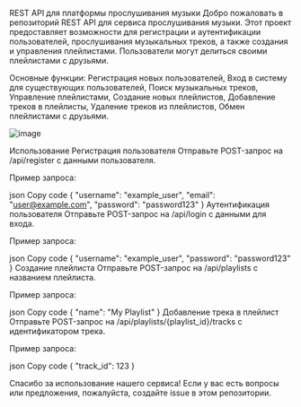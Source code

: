 REST API для платформы прослушивания музыки
Добро пожаловать в репозиторий REST API для сервиса прослушивания музыки. Этот проект предоставляет возможности для регистрации и аутентификации пользователей, прослушивания музыкальных треков, а также создания и управления плейлистами. Пользователи могут делиться своими плейлистами с друзьями.

Основные функции:
Регистрация новых пользователей,
Вход в систему для существующих пользователей,
Поиск музыкальных треков,
Управление плейлистами,
Создание новых плейлистов,
Добавление треков в плейлисты,
Удаление треков из плейлистов,
Обмен плейлистами с друзьями.

![image](https://github.com/Satana500/restapi_music_zadera_sut/assets/113170386/609b73ca-2a1b-4207-97f1-c8d44dacbf89)

Использование
Регистрация пользователя
Отправьте POST-запрос на /api/register с данными пользователя.

Пример запроса:

json
Copy code
{
  "username": "example_user",
  "email": "user@example.com",
  "password": "password123"
}
Аутентификация пользователя
Отправьте POST-запрос на /api/login с данными для входа.

Пример запроса:

json
Copy code
{
  "username": "example_user",
  "password": "password123"
}
Создание плейлиста
Отправьте POST-запрос на /api/playlists с названием плейлиста.

Пример запроса:

json
Copy code
{
  "name": "My Playlist"
}
Добавление трека в плейлист
Отправьте POST-запрос на /api/playlists/{playlist_id}/tracks с идентификатором трека.

Пример запроса:

json
Copy code
{
  "track_id": 123
}

Спасибо за использование нашего сервиса! Если у вас есть вопросы или предложения, пожалуйста, создайте issue в этом репозитории.
